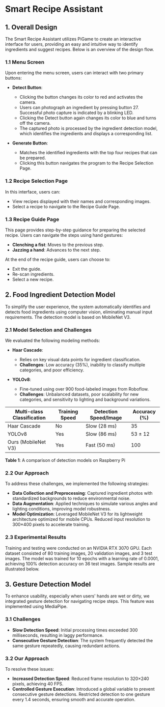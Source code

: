 # Smart Recipe Assistant

## 1. Overall Design

The Smart Recipe Assistant utilizes PiGame to create an interactive interface for users, providing an easy and intuitive way to identify ingredients and suggest recipes. Below is an overview of the design flow.

### 1.1 Menu Screen

Upon entering the menu screen, users can interact with two primary buttons:

- **Detect Button**:
    - Clicking the button changes its color to red and activates the camera.
    - Users can photograph an ingredient by pressing button 27. Successful photo capture is indicated by a blinking LED.
    - Clicking the Detect button again changes its color to blue and turns off the camera.
    - The captured photo is processed by the ingredient detection model, which identifies the ingredients and displays a corresponding list.

- **Generate Button**:
    - Matches the identified ingredients with the top four recipes that can be prepared.
    - Clicking this button navigates the program to the Recipe Selection Page.

### 1.2 Recipe Selection Page

In this interface, users can:

- View recipes displayed with their names and corresponding images.
- Select a recipe to navigate to the Recipe Guide Page.

### 1.3 Recipe Guide Page

This page provides step-by-step guidance for preparing the selected recipe. Users can navigate the steps using hand gestures:

- **Clenching a fist**: Moves to the previous step.
- **Jazzing a hand**: Advances to the next step.

At the end of the recipe guide, users can choose to:

- Exit the guide.
- Re-scan ingredients.
- Select a new recipe.

## 2. Food Ingredient Detection Model

To simplify the user experience, the system automatically identifies and detects food ingredients using computer vision, eliminating manual input requirements. The detection model is based on MobileNet V3.

### 2.1 Model Selection and Challenges

We evaluated the following modeling methods:

- **Haar Cascade**:
    - Relies on key visual data points for ingredient classification.
    - **Challenges**: Low accuracy (35%), inability to classify multiple categories, and poor efficiency.

- **YOLOv8**:
    - Fine-tuned using over 900 food-labeled images from Roboflow.
    - **Challenges**: Unbalanced datasets, poor scalability for new categories, and sensitivity to lighting and background variations.

| Multi-class Classification | Training Speed | Detection Speed/Image | Accuracy (%) |
|----------------------------|----------------|-----------------------|--------------|
| Haar Cascade               | No             | Slow (28 ms)          | 35           |
| YOLOv8                     | Yes            | Slow (86 ms)          | 53 ± 12      |
| Ours (MobileNet V3)        | Yes            | Fast (50 ms)          | 100          |

**Table 1**: A comparison of detection models on Raspberry Pi

### 2.2 Our Approach

To address these challenges, we implemented the following strategies:

- **Data Collection and Preprocessing**: Captured ingredient photos with standardized backgrounds to reduce environmental noise.
- **Data Augmentation**: Applied techniques to simulate various angles and lighting conditions, improving model robustness.
- **Model Optimization**: Leveraged MobileNet V3 for its lightweight architecture optimized for mobile CPUs. Reduced input resolution to 300×400 pixels to accelerate training.

### 2.3 Experimental Results

Training and testing were conducted on an NVIDIA RTX 3070 GPU. Each dataset consisted of 80 training images, 20 validation images, and 3 test images. The model was trained for 10 epochs with a learning rate of 0.0001, achieving 100% detection accuracy on 36 test images. Sample results are illustrated below.

## 3. Gesture Detection Model

To enhance usability, especially when users' hands are wet or dirty, we integrated gesture detection for navigating recipe steps. This feature was implemented using MediaPipe.

### 3.1 Challenges

- **Slow Detection Speed**: Initial processing times exceeded 300 milliseconds, resulting in laggy performance.
- **Consecutive Gesture Detection**: The system frequently detected the same gesture repeatedly, causing redundant actions.

### 3.2 Our Approach

To resolve these issues:

- **Increased Detection Speed**: Reduced frame resolution to 320×240 pixels, achieving 40 FPS.
- **Controlled Gesture Execution**: Introduced a global variable to prevent consecutive gesture detections. Restricted detection to one gesture every 1.4 seconds, ensuring smooth and accurate operation.
